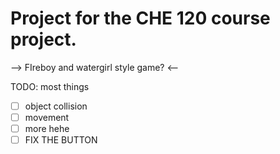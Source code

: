 # Project for the CHE 120 course project. 

--> FIreboy and watergirl style game? <--

TODO: most things
- [ ] object collision
- [ ] movement
- [ ] more hehe
- [ ] FIX THE BUTTON
